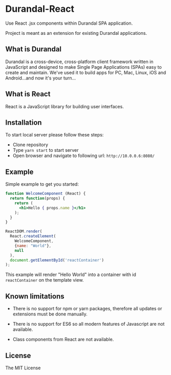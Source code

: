# Durandal-React

Use React .jsx components within Durandal SPA application.

Project is meant as an extension for existing Durandal applications.

## What is Durandal

Durandal is a cross-device, cross-platform client framework written in JavaScript and designed to make Single Page Applications (SPAs) easy to create and maintain. We've used it to build apps for PC, Mac, Linux, iOS and Android...and now it's your turn...

## What is React

React is a JavaScript library for building user interfaces.

## Installation

To start local server please follow these steps:

 * Clone repository
 * Type `yarn start` to start server
 * Open browser and navigate to following url: `http://10.0.0.6:8080/`

## Example

Simple example to get you started:

```jsx
function WelcomeComponent (React) {
  return function(props) {
    return (
      <h1>Hello { props.name }</h1>
    );
  }
}

ReactDOM.render(
  React.createElement(
    WelcomeComponent,
    {name: "World"},
    null
  ), 
  document.getElementById('reactContainer')
);
```

This example will render "Hello World" into a container with id `reactContainer` on the template view.

## Known limitations

* There is no support for npm or yarn packages, therefore all updates or extensions must be done manually.

* There is no support for ES6 so all modern features of Javascript are not available.

* Class components from React are not available.

## License

The MIT License
